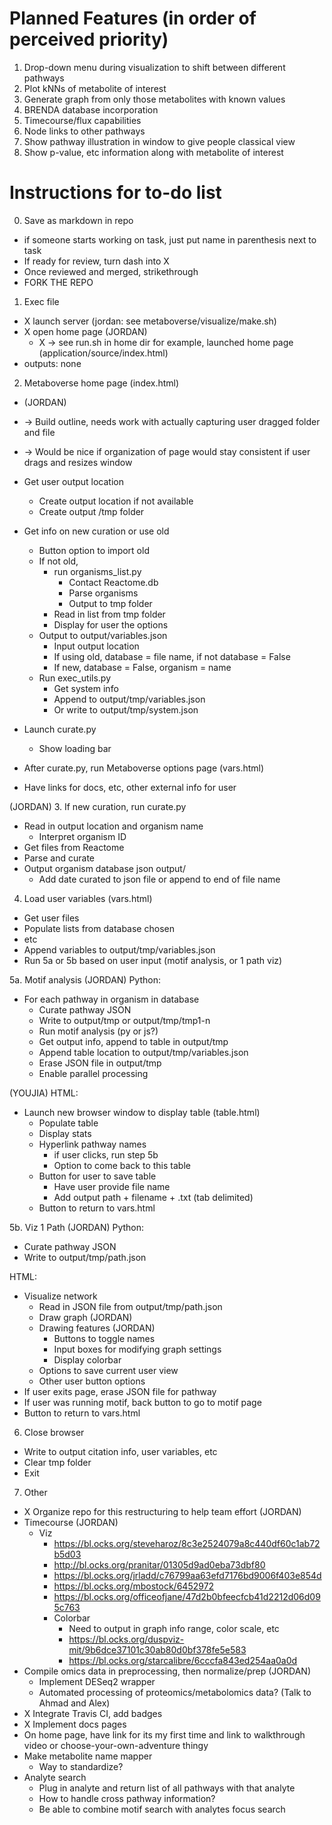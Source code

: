 # Planned Features (in order of perceived priority)

1. Drop-down menu during visualization to shift between different pathways
2. Plot kNNs of metabolite of interest
3. Generate graph from only those metabolites with known values
4. BRENDA database incorporation
5. Timecourse/flux capabilities
6. Node links to other pathways
7. Show pathway illustration in window to give people classical view
8. Show p-value, etc information along with metabolite of interest



# Instructions for to-do list
0. Save as markdown in repo
- if someone starts working on task, just put name in parenthesis next to task
- If ready for review, turn dash into X
- Once reviewed and merged, strikethrough
- FORK THE REPO

1. Exec file
- X launch server (jordan: see metaboverse/visualize/make.sh)
- X open home page
	(JORDAN)
	- X -> see run.sh in home dir for example, launched home page (application/source/index.html)
- outputs: none

2. Metaboverse home page (index.html)
- (JORDAN)
 - -> Build outline, needs work with actually capturing user dragged folder and file
 - -> Would be nice if organization of page would stay consistent if user drags and resizes window

- Get user output location
	- Create output location if not available
	- Create output /tmp folder

- Get info on new curation or use old
	- Button option to import old
	- If not old,
		- run organisms_list.py
			- Contact Reactome.db
			- Parse organisms
			- Output to tmp folder
		- Read in list from tmp folder
		- Display for user the options	  
	- Output to output/variables.json
		- Input output location
		- If using old, database = file name, if not database = False
		- If new, database = False, organism = name
	- Run exec_utils.py
		- Get system info
		- Append to output/tmp/variables.json
		- Or write to output/tmp/system.json

- Launch curate.py
	- Show loading bar

- After curate.py, run Metaboverse options page (vars.html)
- Have links for docs, etc, other external info for user


(JORDAN)
3. If new curation, run curate.py
- Read in output location and organism name
	- Interpret organism ID
- Get files from Reactome
- Parse and curate
- Output organism database json output/
	- Add date curated to json file or append to end of file name

4. Load user variables (vars.html)
- Get user files
- Populate lists from database chosen
- etc
- Append variables to output/tmp/variables.json
- Run 5a or 5b based on user input (motif analysis, or 1 path viz)

5a. Motif analysis
(JORDAN)
Python:
- For each pathway in organism in database
	- Curate pathway JSON
	- Write to output/tmp or output/tmp/tmp1-n
	- Run motif analysis (py or js?)
	- Get output info, append to table in output/tmp
	- Append table location to output/tmp/variables.json
	- Erase JSON file in output/tmp
	- Enable parallel processing

(YOUJIA)
HTML:
- Launch new browser window to display table (table.html)
	- Populate table
	- Display stats
	- Hyperlink pathway names
		- if user clicks, run step 5b
		- Option to come back to this table
	- Button for user to save table
		- Have user provide file name
		- Add output path + filename + .txt (tab delimited)
	- Button to return to vars.html

5b. Viz 1 Path
(JORDAN)
Python:
- Curate pathway JSON
- Write to output/tmp/path.json

HTML:
- Visualize network
	- Read in JSON file from output/tmp/path.json
	- Draw graph (JORDAN)
	- Drawing features (JORDAN)
		- Buttons to toggle names
		- Input boxes for modifying graph settings
		- Display colorbar
	- Options to save current user view
	- Other user button options
- If user exits page, erase JSON file for pathway
- If user was running motif, back button to go to motif page
- Button to return to vars.html

6. Close browser
- Write to output citation info, user variables, etc
- Clear tmp folder
- Exit

7. Other
- X Organize repo for this restructuring to help team effort (JORDAN)
- Timecourse (JORDAN)
	- Viz
		- https://bl.ocks.org/steveharoz/8c3e2524079a8c440df60c1ab72b5d03
		- http://bl.ocks.org/pranitar/01305d9ad0eba73dbf80
		- https://bl.ocks.org/jrladd/c76799aa63efd7176bd9006f403e854d
		- https://bl.ocks.org/mbostock/6452972
		- https://bl.ocks.org/officeofjane/47d2b0bfeecfcb41d2212d06d095c763
		- Colorbar
			- Need to output in graph info range, color scale, etc
			- https://bl.ocks.org/duspviz-mit/9b6dce37101c30ab80d0bf378fe5e583
			- https://bl.ocks.org/starcalibre/6cccfa843ed254aa0a0d
- Compile omics data in preprocessing, then normalize/prep (JORDAN)
	- Implement DESeq2 wrapper
	- Automated processing of proteomics/metabolomics data? (Talk to Ahmad and Alex)
- X Integrate Travis CI, add badges
- X Implement docs pages
- On home page, have link for its my first time and link to walkthrough video or choose-your-own-adventure thingy
- Make metabolite name mapper
	- Way to standardize?
- Analyte search
	- Plug in analyte and return list of all pathways with that analyte
	- How to handle cross pathway information?
	- Be able to combine motif search with analytes focus search
